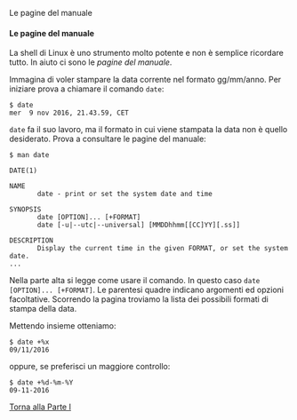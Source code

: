 Le pagine del manuale


#### Le pagine del manuale

La shell di Linux è uno strumento molto potente e non è semplice
ricordare tutto. In aiuto ci sono le *pagine del manuale*.

Immagina di voler stampare la data corrente nel formato gg/mm/anno.
Per iniziare prova a chiamare il comando `date`:

```
$ date
mer  9 nov 2016, 21.43.59, CET
```

`date` fa il suo lavoro, ma il formato in cui viene stampata la data non è quello desiderato.
Prova a consultare le pagine del manuale:

```
$ man date
```

```
DATE(1)

NAME
       date - print or set the system date and time

SYNOPSIS
       date [OPTION]... [+FORMAT]
       date [-u|--utc|--universal] [MMDDhhmm[[CC]YY][.ss]]

DESCRIPTION
       Display the current time in the given FORMAT, or set the system date.
...
```

Nella parte alta si legge come usare il comando.
In questo caso `date [OPTION]... [+FORMAT]`.
Le parentesi quadre indicano argomenti ed opzioni facoltative.
Scorrendo la pagina troviamo la lista dei possibili formati di stampa della data.

Mettendo insieme otteniamo:

```
$ date +%x
09/11/2016
```

oppure, se preferisci un maggiore controllo:

```
$ date +%d-%m-%Y
09-11-2016
```

<a href="/activities/1">Torna alla Parte I</a>
